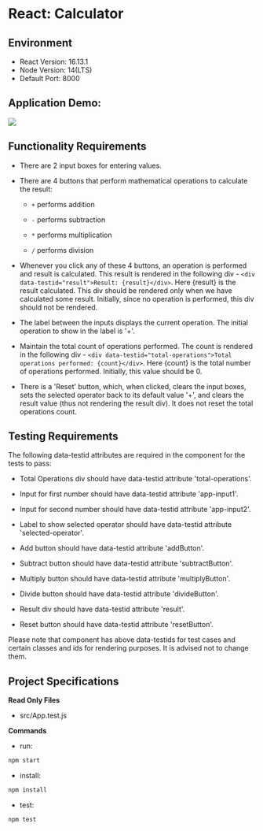 # React: Calculator

## Environment 

- React Version: 16.13.1
- Node Version: 14(LTS)
- Default Port: 8000

## Application Demo:

![](https://hrcdn.net/s3_pub/istreet-assets/DyjKYetGu_F8Hiko6qd3fw/calculator.gif)

## Functionality Requirements

- There are 2 input boxes for entering values.

- There are 4 buttons that perform mathematical operations to calculate the result:

  - `+` performs addition

  - `-` performs subtraction

  - `*` performs multiplication

  - `/` performs division

- Whenever you click any of these 4 buttons, an operation is performed and result is calculated. This result is rendered in the following div - `<div data-testid="result">Result: {result}</div>`. Here {result} is the result calculated. This div should be rendered only when we have calculated some result. Initially, since no operation is performed, this div should not be rendered.

- The label between the inputs displays the current operation. The initial operation to show in the label is '+'.

- Maintain the total count of operations performed. The count is rendered in the following div - `<div data-testid="total-operations">Total operations performed: {count}</div>`. Here {count} is the total number of operations performed. Initially, this value should be 0.

- There is a 'Reset' button, which, when clicked, clears the input boxes, sets the selected operator back to its default value '+', and clears the result value (thus not rendering the result div). It does not reset the total operations count.

 

## Testing Requirements

The following data-testid attributes are required in the component for the tests to pass:

- Total Operations div should have data-testid attribute 'total-operations'.

- Input for first number should have data-testid attribute 'app-input1'.

- Input for second number should have data-testid attribute 'app-input2'.

- Label to show selected operator should have data-testid attribute 'selected-operator'.

- Add button should have data-testid attribute 'addButton'.

- Subtract button should have data-testid attribute 'subtractButton'.

- Multiply button should have data-testid attribute 'multiplyButton'.

- Divide button should have data-testid attribute 'divideButton'.

- Result div should have data-testid attribute 'result'.

- Reset button should have data-testid attribute 'resetButton'.

Please note that component has above data-testids for test cases and certain classes and ids for rendering purposes. It is advised not to change them.


## Project Specifications

**Read Only Files**
- src/App.test.js

**Commands**
- run: 
```bash
npm start
```
- install: 
```bash
npm install
```
- test: 
```bash
npm test
```
